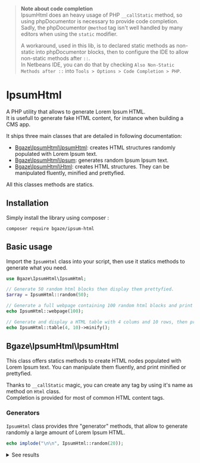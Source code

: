 > **Note about code completion**  
> IpsumHtml does an heavy usage of PHP `__callStatic` method, so using phpDocumentor is necessary to provide code completion.
> Sadly, the phpDocumentor `@method` tag isn't well handled by many editors when using the `static` modifier.
> 
> A workaround, used in this lib, is to declared static methods as non-static into phpDocumentor blocks, 
> then to configure the IDE to allow non-static methods after `::`.  
> In Netbeans IDE, you can do that by checking `Also Non-Static Methods after ::` into `Tools > Options > Code Completion > PHP`.

# IpsumHtml

A PHP utility that allows to generate Lorem Ipsum HTML.  
It is usefull to generate fake HTML content, for instance when building a CMS app.

It ships three main classes that are detailed in following documentation:

+ [Bgaze\IpsumHtml\IpsumHtml](#bgazeipsumhtmlipsumhtml): creates HTML structures randomly populated with Lorem Ipsum text.
+ [Bgaze\IpsumHtml\Ipsum](#bgazeipsumhtmlipsum): generates random Ipsum Ipsum text.
+ [Bgaze\IpsumHtml\Html](#bgazeipsumhtmlhtml): creates HTML structures. They can be manipulated fluently, minified and prettyfied.

All this classes methods are statics. 

## Installation

Simply install the library using composer :

```
composer require bgaze/ipsum-html
```

## Basic usage

Import the `IpsumHtml` class into your script, then use it statics methods to generate what you need.

```php
use Bgaze\IpsumHtml\IpsumHtml;

// Generate 50 random html blocks then display them prettyfied.
$array = IpsumHtml::random(50);

// Generate a full webpage containing 100 random html blocks and print it prettyfied.
echo IpsumHtml::webpage(100);

// Generate and display a HTML table with 4 colums and 10 rows, then print it minified.
echo IpsumHtml::table(4, 10)->minify();
```

## Bgaze\IpsumHtml\IpsumHtml

This class offers statics methods to create HTML nodes populated with Lorem Ipsum text.
You can manipulate them fluently, and print minified or prettyfied.

Thanks to `__callStatic` magic, you can create any tag by using it's name as method on `Html` class.  
Completion is provided for most of common HTML content tags.

### Generators

`IpsumHtml` class provides thre "generator" methods, that allow to generate randomly a large amount of Lorem Ipsum HTML.

```php
echo implode("\n\n", IpsumHtml::random(20));
```

<details>
<summary>See results</summary>
<p>
```html
\<p>
    Perferendis in nihil excepturi quo labore expedita quo temporibus. Suscipit dignissimos atque
    accusamus sit sed consequuntur minima harum earum doloremque sequi labore nostrum praesentium
    officia eos consectetur deserunt officiis repudiandae \<b>esse a\</b> aliquid eum officia porro.
    Veritatis sed modi unde dolorum. \<a href="#">Dicta ipsam in porro\</a> explicabo dolorem aliquid
    cupiditate soluta.
\</p>

\<pre>\<code>&lt;ol&gt;
 &lt;li&gt;Alias nemo autem molestias sint tenetur maiores. Voluptates.&lt;/li&gt;
 &lt;li&gt;Eos iure cupiditate officia deserunt animi officiis. Laboriosam cumque assumenda.&lt;/li&gt;
 &lt;li&gt;Qui quos nobis possimus delectus voluptatibus. Eum corrupti.&lt;/li&gt;
&lt;/ol&gt;

&lt;img src=&quot;https://picsum.photos/640/480/?random&quot; alt=&quot;inventore neque consectetur adipisci ea nihil cumque earum asperiores&quot;/&gt;\</code>\</pre>

\<ol>
    \<li>Dolorem adipisci numquam veniam id quo minus. Ex ea.\</li>
    \<li>Sed quia dolore harum libero porro assumenda repellendus recusandae.\</li>
\</ol>

\<p>
    Reprehenderit occaecati cumque a. \<a href="#">Vel natus maxime delectus\</a> eaque architecto dolore
    veniam expedita a quam molestiae iusto fuga nam temporibus quae aspernatur dolores reprehenderit
    quidem repudiandae dolore exercitationem distinctio vero debitis veritatis iusto necessitatibus
    voluptates.
\</p>

\<img src="https://picsum.photos/g/640/480/?random" alt="veritatis et quia dolor non laboriosam voluptate quidem tempore"/>

\<p>
    Ipsum voluptate dignissimos soluta nobis impedit ipsum laboriosam occaecati officia animi nam.
    Architecto ut dolore iure rem eveniet. Vitae quia neque fuga nulla. Nostrum reprehenderit excepturi
    soluta saepe earum \<s>quae magnam rerum vero\</s>. Sit dolorem fuga cumque ad nemo error mollitia
    \<strong>voluptatem qui consectetur porro\</strong> modi perspiciatis id impedit quibusdam accusamus
    \<abbr>magni dolorem corrupti\</abbr> ipsa odit veniam in voluptate voluptates quasi nesciunt eum
    animi quibusdam exercitationem deleniti quo.
\</p>

\<!--
    doloremque dicta odit quia ratione ut magnam aliquam ipsam ex eum perspiciatis omnis iste cum nobis
    impedit minus possimus assumenda debitis saepe a
    
    \<bq>
        Illo quaerat in iusto maxime temporibus doloremque eaque esse minus nostrum corporis nihil animi
        tenetur perferendis officia distinctio quibusdam at voluptatem dicta iste quod placeat eveniet
        perferendis illo ut molestiae molestias cumque dicta explicabo voluptatum corrupti perspiciatis
        repudiandae labore nostrum quam sint similique quia rem omnis minus quod numquam tempora iure
        similique. Nemo eum corrupti quisquam possimus. Alias vel laborum assumenda asperiores accusantium
        eaque labore nemo quasi adipisci natus libero impedit voluptatibus.
    \</bq>
    
    alias dicta aspernatur nesciunt neque eius eum voluptate nihil sint occaecati cupiditate natus animi
    soluta porro possimus quibusdam illum officiis doloribus
-->

\<p>
    Illo ipsum perspiciatis tempore amet minima aliquid debitis sunt nesciunt commodi temporibus tenetur
    architecto quam facilis earum.\<br/>
     Qui neque adipisci atque delectus \<a href="#">deserunt recusandae\</a>.\<br/>
     Ab dolor consectetur iste harum et velit reprehenderit quam reiciendis corporis blanditiis
    voluptatum atque optio voluptatibus explicabo sed commodi sapiente fugit assumenda temporibus
    fugiat. Odio molestias harum rerum optio cupiditate facilis distinctio eligendi \<b>quis voluptate
    cupiditate vero\</b> consequatur quaerat similique rerum libero facere fugit odio corrupti quos
    \<s>iure assumenda\</s>. Accusantium eaque ex nihil iste soluta.
\</p>

\<!-- ipsa explicabo neque dolor nostrum suscipit commodi totam nam reiciendis -->

\<p>
    Consectetur suscipit iste distinctio \<strong>sed consequuntur nisi\</strong> qui consectetur autem
    totam eaque veritatis dolore exercitationem voluptatum doloribus aut aliquam impedit tenetur sunt ad
    esse dolorum libero voluptates illo vitae dolore excepturi voluptatibus ipsum minima distinctio
    tempore quo saepe aspernatur magnam quidem cumque perferendis quia dolor dolore quidem debitis.
    \<abbr>Quaerat pariatur\</abbr> praesentium placeat at debitis earum. \<i>Molestiae sint\</i> deleniti
    perspiciatis illum fugiat earum. Quia ea dignissimos facilis perferendis labore nemo ex doloribus
    eius ullam deleniti mollitia laborum nulla.
\</p>

\<dl>
    \<dt>Voluptatem nihil id eveniet\</dt>
    \<dd>Dolorem incidunt in corrupti quibusdam doloribus. Autem quam nobis.\</dd>
    
    \<dt>Accusantium ipsa incidunt quos\</dt>
    \<dd>Inventore minima quas excepturi quod itaque. Ipsum sint.\</dd>
    
    \<dt>Quaerat sint soluta\</dt>
    \<dd>Perferendis illo qui ad error repudiandae.\</dd>
    
    \<dt>Accusantium amet eum asperiores\</dt>
    \<dd>Modi nostrum cupiditate quidem tempore possimus. Sit eos qui exercitationem.\</dd>
\</dl>

\<bq>
    Explicabo dolores corrupti soluta earum quia exercitationem soluta earum consequatur accusantium
    aliquam temporibus accusamus explicabo dolore ullam sint accusamus explicabo laudantium tempore
    itaque repellat.\<br/>
     Sed cupiditate similique.
\</bq>

\<pre>\<code>&lt;ul&gt;
 &lt;li&gt;Accusantium ipsa ab sed ipsum provident doloribus. Saepe asperiores.&lt;/li&gt;
 &lt;li&gt;Aspernatur ullam commodi iusto ducimus repellendus. Nisi.&lt;/li&gt;
&lt;/ul&gt;

&lt;img src=&quot;https://picsum.photos/g/640/480/?random&quot; alt=&quot;ab inventore ullam natus deserunt mollitia repudiandae maiores&quot;/&gt;\</code>\</pre>

\<dl>
    \<dt>Architecto natus laborum necessitatibus\</dt>
    \<dd>Vitae ullam expedita assumenda pariatur maiores. Ea.\</dd>
    
    \<dt>Voluptatem ipsa\</dt>
    \<dd>Doloremque quaerat nostrum ipsam autem est cumque earum. Incidunt reiciendis.\</dd>
\</dl>

\<p>
    Dolorem veniam error rerum soluta numquam sapiente delectus asperiores.\<br/>
     Corporis voluptas vel molestiae corrupti iste \<small>quia dolore enim est\</small>. Alias sed labore
    enim molestiae. Dolore magnam cum maxime. Iusto excepturi optio maiores.
\</p>

\<img src="https://picsum.photos/g/640/480/?random" alt="quasi consequuntur ut eum voluptatum provident"/>

\<p>
    Quae nihil excepturi occaecati est \<mark>voluptatem omnis\</mark> dicta ex iure totam facere
    accusamus dolor laboriosam occaecati eligendi. \<small>Dolorem esse ducimus libero\</small> et nisi
    praesentium iste cumque nulla qui modi eligendi assumenda temporibus maiores magnam ex quas
    cupiditate maiores velit reprehenderit cupiditate earum aspernatur commodi totam cum optio
    repudiandae voluptate praesentium totam rem distinctio ab consequuntur vero asperiores.
\</p>

\<!-- nesciunt ut magnam nemo unde rerum -->

\<bq>
    Consequatur explicabo rem atque \<abbr>cupiditate est\</abbr> magni eos reprehenderit at cum quod
    temporibus tenetur \<em>exercitationem rerum\</em> eum corrupti soluta cumque quo maiores sequi
    incidunt expedita nam inventore ea id optio ea commodi in deleniti nulla necessitatibus.\<br/>
     Aspernatur ex atque fuga \<em>alias culpa accusamus\</em>.
\</bq>

\<ol>
    \<li>Aut velit tempora labore voluptas deserunt minus possimus accusamus.\</li>
    \<li>Sit aliquam ducimus laudantium quos nam.\</li>
    \<li>Velit veniam excepturi provident fuga eligendi fugiat nulla saepe repellat.\</li>
    \<li>Consequatur quae ipsum veniam ipsam officia dolorum cum.\</li>
\</ol>
```
</p>
</details> 

## Bgaze\IpsumHtml\Ipsum

This class generates the Lorem Ipsum text. It offers three main methods :

+ **str:** generates a simple string of Lorem Ipsum.
+ **sentence:** generates a simple string of Lorem Ipsum with first letter capitalized and trailing dot if requested.
+ **str:** generates a Lorem Ipsum text composed of distinct sentences and randomly decorated with HTML inline tags if requested.

```php
use Bgaze\IpsumHtml\Ipsum;

$str = Ipsum::str(5);
// => eius totam possimus at necessitatibus

$str = Ipsum::sentence(5);
// => Ab odit exercitationem id doloribus.

$str = Ipsum::sentence(4, false);
// => Quos omnis optio repellendus

$str = Ipsum::text(20);
// => Alias vitae amet non nemo quas perspiciatis laborum officiis eveniet delectus. Sit neque suscipit autem id vero. Corrupti assumenda accusamus.

$str = Ipsum::text(20, true);
// The default tag list is : ['var', 'abbr', 'sub', 'sup', 'a', 'em', 'strong', 'small', 's', 'q', 'i', 'b', 'u', 'mark', 'br']
// => Aut illo ullam esse itaque.<br/> <sup>Accusantium saepe</sup> eius veniam iusto reiciendis consequuntur dolorem minima <i>harum libero</i> officiis velit tempora totam.

$str = Ipsum::text(20, ['a', 'strong']);
// => Et quasi odit ut nulla <a href="#">explicabo rem culpa facere</a> doloremque sequi nihil accusamus delectus <strong>ullam voluptatum</strong> id harum delectus aliquid.
```

## Bgaze\IpsumHtml\Html

This class offers statics methods to create HTML nodes that you can manipulate fluently, and print minified or prettyfied.

The node `__toString` method is an alias to the `prettify` method.  

There are three types of nodes, handled by a dedicated class:

### Bgaze\IpsumHtml\Nodes\PlainText

PlainText node has no attributes, content is a string.  
Any element added to a node that is not ans instance of a node class will be turned into a PlainText node.

You can create PlainTexts node with the `Html::txt` method:

```php
$txt = Html::txt('Ab illo aspernatur magnam cum at.')->append(' Sunt consequuntur numquam nisi reprehenderit distinctio fugiat aspernatur magnam cum at.');

echo $txt->minify();
echo "\n\n";
echo $txt;
echo "\n\n";
echo $txt->prettify(1, 2, 50);

/*
Ab illo aspernatur magnam cum at. Sunt consequuntur numquam nisi reprehenderit distinctio fugiat aspernatur magnam cum at.

Ab illo aspernatur magnam cum at.Sunt consequuntur numquam nisi reprehenderit distinctio fugiat
aspernatur magnam cum at.

  Ab illo aspernatur magnam cum at. Sunt
  consequuntur numquam nisi reprehenderit distinctio
  fugiat aspernatur magnam cum at.
*/
```

### Bgaze\IpsumHtml\Nodes\Comment

Comment node has no attributes, content is an array of nodes.

You can create a Comment node with the `Html::comment` method:

```php
$comment = Html::comment('Ab illo aspernatur magnam cum at.')
        ->append(Html::p('Sunt consequuntur numquam nisi reprehenderit'))
        ->append('Distinctio fugiat aspernatur magnam cum at.');

echo $comment->minify();
echo "\n\n";
echo $comment;
echo "\n\n";
echo $comment->prettify(1, 2, 50);

/*
<!-- Ab illo aspernatur magnam cum at.<p>Sunt consequuntur numquam nisi reprehenderit</p>Distinctio fugiat aspernatur magnam cum at. -->

<!--
    Ab illo aspernatur magnam cum at.
    <p>
        Sunt consequuntur numquam nisi reprehenderit
    </p>
    Distinctio fugiat aspernatur magnam cum at.
-->

  <!--
    Ab illo aspernatur magnam cum at.
    <p>
      Sunt consequuntur numquam nisi reprehenderit
    </p>
    Distinctio fugiat aspernatur magnam cum at.
  -->
 */
```

### Bgaze\IpsumHtml\Nodes\Node

Node instance has attributes, content is an array of nodes except for void elements (self closing tags) that have no content.

Thanks to `__callStatic` magic, you can create any tag by using it's name as method on `Html` class.  
Completion is provided for all non obsoletes and non experimentals tags listed on [https://developer.mozilla.org/fr/docs/Web/Guide/HTML/HTML5/Liste_des_%C3%A9l%C3%A9ments_HTML5](https://developer.mozilla.org/fr/docs/Web/Guide/HTML/HTML5/Liste_des_%C3%A9l%C3%A9ments_HTML5)

There is two types of methods which signature is different :

+ **Void elements:** `Html::tagName(array $attributes = [])`  
Void elements are: area, base, br, col, embed, hr, img, input, link, meta, param, source, track, wbr.
+ **Other elements:** `Html::tagName($content = null, array $attributes = [])`  
The `$content` can be a string, a node or an array of strings and nodes.

```php
$node = Html::ul([
    Html::li('One')->setAttribute('class', 'one'),
    Html::li('Two')->setAttribute('class', 'two'),
    Html::li('Three')->setAttribute('class', 'three'),
], ['id' => 'ul', 'class' => 'ul']);

echo $node->minify();
echo "\n\n";
echo $node;
echo "\n\n";
echo $node->prettify(1, 2, 50);

/*
<ul id="ul" class="ul"><li class="one">One</li><li class="two">Two</li><li class="three">Three</li></ul>

<ul id="ul" class="ul">
    <li class="one">One</li>
    <li class="two">Two</li>
    <li class="three">Three</li>
</ul>

  <ul id="ul" class="ul">
    <li class="one">One</li>
    <li class="two">Two</li>
    <li class="three">Three</li>
  </ul>
*/
```

```php
$node = Html::input(['id' => 'input', 'type' => 'text']);
echo $node->minify();
echo "\n\n";
echo $node;
echo "\n\n";
echo $node->prettify(1, 2, 50);

/*
<input id="input" type="text"/>

<input id="input" type="text"/>

  <input id="input" type="text"/>
*/
```
